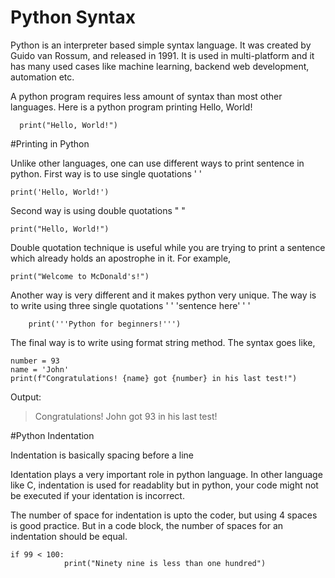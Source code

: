 # Python Syntax
Python is an interpreter based simple syntax language. It was created by Guido van Rossum, and released in 1991. It is used in multi-platform and it has many used cases like machine learning, backend web development, automation etc.

A python program requires less amount of syntax than most other languages. Here is a python program printing Hello, World!

      print("Hello, World!")

#Printing in Python

Unlike other languages, one can use different ways to print sentence in python.
First way is to use single quotations ' '

    print('Hello, World!')

Second way is using double quotations " "

    print("Hello, World!")

Double quotation technique is useful while you are trying to print a sentence which already holds an apostrophe in it.
For example,

    print("Welcome to McDonald's!")

Another way is very different and it makes python very unique. The way is to write using three single quotations ' ' 'sentence here' ' '

        print('''Python for beginners!''')

The final way is to write using format string method. The syntax goes like,

    number = 93
    name = 'John'
    print(f"Congratulations! {name} got {number} in his last test!")

Output: 
> Congratulations! John got 93 in his last test!

#Python Indentation

Indentation is basically spacing before a line 

Identation plays a very important role in python language. In other language like C, indentation is used for readablity but in python, your code might not be executed if your identation is incorrect.

The number of space for indentation is upto the coder, but using 4 spaces is good practice. But in a code block, the number of spaces for an indentation should be equal.

    if 99 < 100:
    			print("Ninety nine is less than one hundred")
